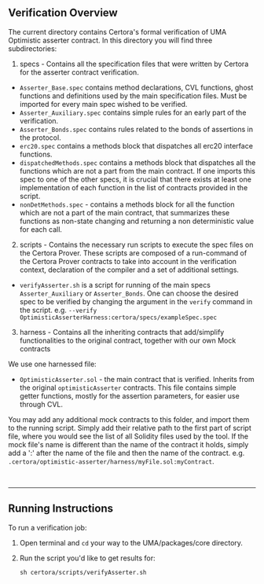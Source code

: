 ## Verification Overview
The current directory contains Certora's formal verification of UMA Optimistic asserter contract.
In this directory you will find three subdirectories:

1. specs - Contains all the specification files that were written by Certora for the asserter contract verification.

- `Asserter_Base.spec` contains method declarations, CVL functions, ghost functions and definitions used by the main specification files. Must be imported
for every main spec wished to be verified.
- `Asserter_Auxiliary.spec` contains simple rules for an early part of the verification.
- `Asserter_Bonds.spec` contains rules related to the bonds of assertions in the protocol.
- `erc20.spec` contains a methods block that dispatches all erc20 interface functions.
- `dispatchedMethods.spec` contains a methods block that dispatches all the functions which are not a part from the main contract. If one imports this spec
to one of the other specs, it is crucial that there exists at least one implementation of each function in the list of contracts provided in the script.
- `nonDetMethods.spec` - contains a methods block for all the function which are not a part of the main contract, that summarizes these functions as non-state changing and returning a non deterministic value for each call.  

2. scripts - Contains the necessary run scripts to execute the spec files on the Certora Prover. These scripts are composed of a run-command of the Certora Prover contracts to take into account in the verification context, declaration of the compiler and a set of additional settings. 
- `verifyAsserter.sh` is a script for running of the main specs `Asserter_Auxiliary` or `Asserter_Bonds`. One can choose the desired spec to be verified by changing the argument in the `verify` command in the script. e.g. `--verify OptimisticAsserterHarness:certora/specs/exampleSpec.spec`

3. harness - Contains all the inheriting contracts that add/simplify functionalities to the original contract, together with our own Mock contracts

We use one harnessed file:
- `OptimisticAsserter.sol` - the main contract that is verified. Inherits from the original `optimisticAsserter` contracts. This file contains simple getter functions, mostly for the assertion parameters, for easier use through CVL.

You may add any additional mock contracts to this folder, and import them to the running script. Simply add their relative path to the first part of script file, where you would see the list of all Solidity files used by the tool.
If the mock file's name is different than the name of the contract it holds,
simply add a ':' after the name of the file and then the name of the contract. e.g.
`.certora/optimistic-asserter/harness/myFile.sol:myContract`.

</br>

---

## Running Instructions
To run a verification job:

1. Open terminal and `cd` your way to the UMA/packages/core directory.

2. Run the script you'd like to get results for:
    ```
    sh certora/scripts/verifyAsserter.sh
    ```